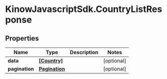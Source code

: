# KinowJavascriptSdk.CountryListResponse

## Properties
Name | Type | Description | Notes
------------ | ------------- | ------------- | -------------
**data** | [**[Country]**](Country.md) |  | [optional] 
**pagination** | [**Pagination**](Pagination.md) |  | [optional] 


